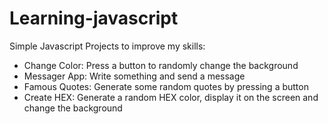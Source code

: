# Learning-javascript
Simple Javascript Projects to improve my skills:

- Change Color: Press a button to randomly change the background
- Messager App: Write something and send a message
- Famous Quotes: Generate some random quotes by pressing a button
- Create HEX: Generate a random HEX color, display it on the screen and change the background

